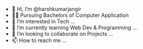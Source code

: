 - 👋 Hi, I’m @harshkumarjangir
- 👨‍💻 Pursuing Bachelors of Computer Application
- 👀 I’m interested in Tech ... 
- 🌱 I’m currently learning Web Dev & Programming ...
- 💞️ I’m looking to collaborate on Projects ...
- 📫 How to reach me ...

<!---
harshkumarjangir2002/harshkumarjangir2002 is a ✨ special ✨ repository because its `README.md` (this file) appears on your GitHub profile.
You can click the Preview link to take a look at your changes.
--->
